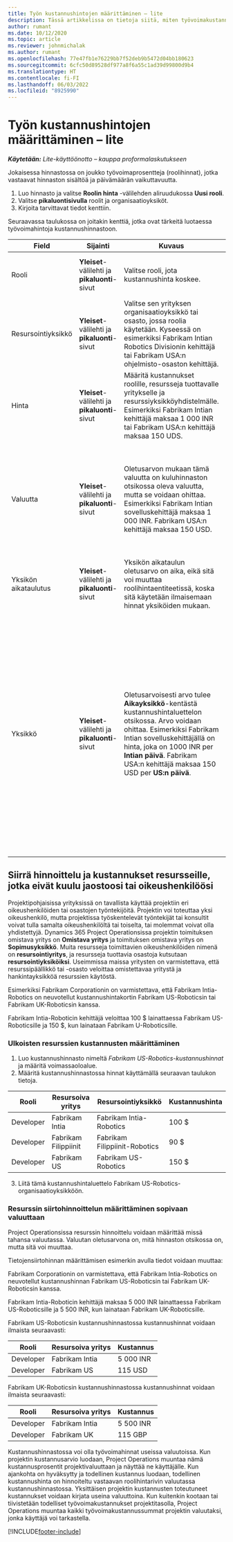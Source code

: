 ```yaml
---
title: Työn kustannushintojen määrittäminen – lite
description: Tässä artikkelissa on tietoja siitä, miten työvoimakustannukset määritetään Project Operationsissa.
author: rumant
ms.date: 10/12/2020
ms.topic: article
ms.reviewer: johnmichalak
ms.author: rumant
ms.openlocfilehash: 77e47fb1e76229bb7f52deb9b5472d04bb180623
ms.sourcegitcommit: 6cfc50d89528df977a8f6a55c1ad39d99800d9b4
ms.translationtype: HT
ms.contentlocale: fi-FI
ms.lasthandoff: 06/03/2022
ms.locfileid: "8925990"
---
```

# <a name="set-up-labor-cost-rates---lite"></a>Työn kustannushintojen määrittäminen – lite

_**Käytetään:** Lite-käyttöönotto – kauppa proformalaskutukseen_

Jokaisessa hinnastossa on joukko työvoimaprosentteja (roolihinnat), jotka vastaavat hinnaston sisältöä ja päivämäärän vaikuttavuutta.

1. Luo hinnasto ja valitse **Roolin hinta** -välilehden aliruudukossa **Uusi rooli**.
2. Valitse **pikaluontisivulla** roolit ja organisaatioyksiköt.
3. Kirjoita tarvittavat tiedot kenttiin.

Seuraavassa taulukossa on joitakin kenttiä, jotka ovat tärkeitä luotaessa työvoimahintoja kustannushinnastoon.

| Field | Sijainti | Kuvaus | Loppupään vaikutus |
| --- | --- | --- | --- |
| Rooli | **Yleiset**-välilehti ja **pikaluonti**-sivut | Valitse rooli, jota kustannushinta koskee. | Saapuva arvio tai todellinen rooli sovitetaan tämän rivin kanssa roolin oletuskuluun. |
| Resursointiyksikkö | **Yleiset**-välilehti ja **pikaluonti**-sivut | Valitse sen yrityksen organisaatioyksikkö tai osasto, jossa roolia käytetään. Kyseessä on esimerkiksi Fabrikam Intian Robotics Divisionin kehittäjä tai Fabrikam USA:n ohjelmisto-osaston kehittäjä. | Saapuvan arvion tai todellisen resurssien tarjoajayksikkö vertaa tätä riviä oletusarvoisesti roolin kuluprosenttiin. |
| Hinta | **Yleiset**-välilehti ja **pikaluonti**-sivut | Määritä kustannukset roolille, resursseja tuottavalle yritykselle ja resurssiyksikköyhdistelmälle. Esimerkiksi Fabrikam Intian kehittäjä maksaa 1 000 INR tai Fabrikam USA:n kehittäjä maksaa 150 UDS. | Hinta on kustannusnopeus, joka oletusarvoisesti laskee saapuvan estimaatin tai todellisen rivin **Aika**-tapahtumaluokan yksikkökustannukset. |
| Valuutta | **Yleiset**-välilehti ja **pikaluonti**-sivut | Oletusarvon mukaan tämä valuutta on kuluhinnaston otsikossa oleva valuutta, mutta se voidaan ohittaa. Esimerkiksi Fabrikam Intian sovelluskehittäjä maksaa 1 000 INR. Fabrikam USA:n kehittäjä maksaa 150 USD. | Tämä valuutta on oletuksena saapuvan todellisen kustannusrivin yksikköhinnassa **aika**-tapahtumaluokalle. Projektiarvion valuutta-arvo muunnetaan projektivaluutaksi ja näytetään arvion aika-vaiheittaisessa näkymässä. |
| Yksikön aikataulutus | **Yleiset**-välilehti ja **pikaluonti**-sivut | Yksikön aikataulun oletusarvo on aika, eikä sitä voi muuttaa roolihintaentiteetissä, koska sitä käytetään ilmaisemaan hinnat yksiköiden mukaan. | Tämä ei vaikuta loppupään toimintaan. |
| Yksikkö | **Yleiset**-välilehti ja **pikaluonti**-sivut | Oletusarvoisesti arvo tulee **Aikayksikkö**-kentästä kustannushintaluettelon otsikossa. Arvo voidaan ohittaa. Esimerkiksi Fabrikam Intian sovelluskehittäjällä on hinta, joka on 1000 INR per **Intian päivä**. Fabrikam USA:n kehittäjä maksaa 150 USD per **US:n päivä**. | Järjestelmä käyttää yksikkö- ja muunnosjärjestelmää perusyksiköissä yksikkökustannusten laskemiseksi laskemaan oletushintayksikköä kohti tulevassa arviossa tai todellisessa rivissä. Esimerkiksi arvio on 10 **Intian päivän** verran työtä kehittäjälle Intiasta, ja **Intian päiväyksikkö** määritetään 10 tunniksi. Kun arviorivi lasketaan, sovellus laskee yksikkökustannuksen arviosta seuraavasti: 1000 INR/10 tuntia = 100 INR tunnissa, joka muunnetaan USD:ksi ja näytetään yksikkökustannuksena **Projektiarviot**-sivulla. |

## <a name="transfer-pricing-and-costs-for-resources-outside-of-your-division-or-legal-entity"></a>Siirrä hinnoittelu ja kustannukset resursseille, jotka eivät kuulu jaostoosi tai oikeushenkilöösi

Projektipohjaisissa yrityksissä on tavallista käyttää projektiin eri oikeushenkilöiden tai osastojen työntekijöitä. Projektin voi toteuttaa yksi oikeushenkilö, mutta projektissa työskentelevät työntekijät tai konsultit voivat tulla samalta oikeushenkilöltä tai toiselta, tai molemmat voivat olla yhdistettyjä. Dynamics 365 Project Operationsissa projektin toimituksen omistava yritys on **Omistava yritys** ja toimituksen omistava yritys on **Sopimusyksikkö**. Muita resursseja toimittavien oikeushenkilöiden nimenä on **resursointiyritys**, ja resursseja tuottavia osastoja kutsutaan **resursointiyksiköiksi**. Useimmissa maissa yritysten on varmistettava, että resurssipäällikkö tai -osasto veloittaa omistettavaa yritystä ja hankintayksikköä resurssien käytöstä.

Esimerkiksi Fabrikam Corporationin on varmistettava, että Fabrikam Intia-Robotics on neuvotellut kustannushintakortin Fabrikam US-Roboticsin tai Fabrikam UK-Roboticsin kanssa.

Fabrikam Intia-Roboticin kehittäjä veloittaa 100 $ lainattaessa Fabrikam US-Roboticsille ja 150 $, kun lainataan Fabrikam U-Roboticsille.

### <a name="set-up-costs-for-outside-resources"></a>Ulkoisten resurssien kustannusten määrittäminen

1. Luo kustannushinnasto nimeltä *Fabrikam US-Robotics-kustannushinnat* ja määritä voimassaoloalue.
2. Määritä kustannushinnastossa hinnat käyttämällä seuraavan taulukon tietoja. 

| Rooli | Resursoiva yritys | Resursointiyksikkö | Kustannushinta |
| --- | --- | --- | --- |
| Developer | Fabrikam Intia | Fabrikam Intia-Robotics | 100 $ |
| Developer | Fabrikam Filippiinit | Fabrikam Filippiinit-Robotics | 90 $ |
| Developer | Fabrikam US | Fabrikam US-Robotics | 150 $ |

3. Liitä tämä kustannushintaluettelo Fabrikam US-Robotics-organisaatioyksikköön.

### <a name="set-up-transfer-pricing-for-a-resource-in-the-appropriate-currency"></a>Resurssin siirtohinnoittelun määrittäminen sopivaan valuuttaan 

Project Operationsissa resurssin hinnoittelu voidaan määrittää missä tahansa valuutassa. Valuutan oletusarvona on, mitä hinnaston otsikossa on, mutta sitä voi muuttaa.

Tietojensiirtohinnan määrittämisen esimerkin avulla tiedot voidaan muuttaa:

Fabrikam Corporationin on varmistettava, että Fabrikam Intia-Robotics on neuvotellut kustannushinnan Fabrikam US-Roboticsin tai Fabrikam UK-Roboticsin kanssa.

Fabrikam Intia-Roboticin kehittäjä maksaa 5 000 INR lainattaessa Fabrikam US-Roboticsille ja 5 500 INR, kun lainataan Fabrikam UK-Roboticsille.

Fabrikam US-Roboticsin kustannushinnastossa kustannushinnat voidaan ilmaista seuraavasti:

| Rooli | Resursoiva yritys | Kustannus |
| --- | --- | --- |
| Developer | Fabrikam Intia | 5 000 INR |
| Developer | Fabrikam US | 115 USD |

Fabrikam UK-Roboticsin kustannushinnastossa kustannushinnat voidaan ilmaista seuraavasti:

| Rooli | Resursoiva yritys | Kustannus |
| --- | --- | --- |
| Developer | Fabrikam Intia | 5 500 INR |
| Developer | Fabrikam UK | 115 GBP |

Kustannushinnastossa voi olla työvoimahinnat useissa valuutoissa. Kun projektin kustannusarvio luodaan, Project Operations muuntaa nämä kustannusprosentit projektivaluuttaan ja näyttää ne käyttäjälle. Kun ajankohta on hyväksytty ja todellinen kustannus luodaan, todellinen kustannushinta on hinnoiteltu vastaavan roolihintarivin valuutassa kustannushinnastossa. Yksittäisen projektin kustannusten toteutuneet kustannukset voidaan kirjata useina valuuttoina. Kun kuitenkin kootaan tai tiivistetään todelliset työvoimakustannukset projektitasolla, Project Operations muuntaa kaikki työvoimakustannussummat projektin valuutaksi, jonka käyttäjä voi tarkastella.


[!INCLUDE[footer-include](../../includes/footer-banner.md)]